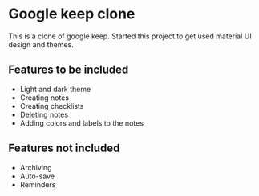 # Google keep clone

This is a clone of google keep. Started this project to get used material UI design and themes.

## Features to be included
- Light and dark theme
- Creating notes
- Creating checklists
- Deleting notes
- Adding colors and labels to the notes


## Features not included
- Archiving
- Auto-save
- Reminders
